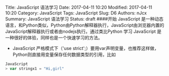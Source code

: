 Title: JavaScript 语法学习
Date: 2017-04-11 10:20
Modified: 2017-04-11 10:20
Category: JavaScript
Tags: JavaScript
Slug: D6
Authors: nJcx
Summary: JavaScript 语法学习
Status: draft
####开始
JavaScript 是一种动态语言，和Python类似，Python由Python解释器执行，JavaScript由浏览器内置的JavaScript解释器执行或者由nodejs执行。通过类比Python 学习 JavaScript 是一种很好的体验，同样也是一个快速学习的方法。

- JavaScript 严格模式下（'use strict';）要用var声明变量，也推荐这样做，Python则直接用变量保存任何数据类型的引用，比如

```JavaScript
JavaScript
> var stringx1 = "Hi,girl"

```
